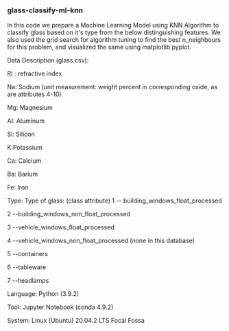 ### glass-classify-ml-knn

In this code we prepare a Machine Learning Model using KNN Algorithm to classify glass based on it's type from the below distinguishing features. We also used the grid search for algorithm tuning to find the best n_neighbours for this problem, and visualized the same using matplotlib.pyplot.


Data Description (glass.csv):

RI : refractive index

Na: Sodium (unit measurement: weight percent in corresponding oxide, as are attributes 4-10)

Mg: Magnesium

AI: Aluminum

Si: Silicon

K:Potassium

Ca: Calcium

Ba: Barium

Fe: Iron


Type: Type of glass: (class attribute)
1 -- building_windows_float_processed

2 --building_windows_non_float_processed

3 --vehicle_windows_float_processed

4 --vehicle_windows_non_float_processed (none in this database)

5 --containers

6 --tableware

7 --headlamps


Language: Python (3.9.2)

Tool: Jupyter Notebook (conda 4.9.2)

System: Linux (Ubuntu) 20.04.2 LTS Focal Fossa
